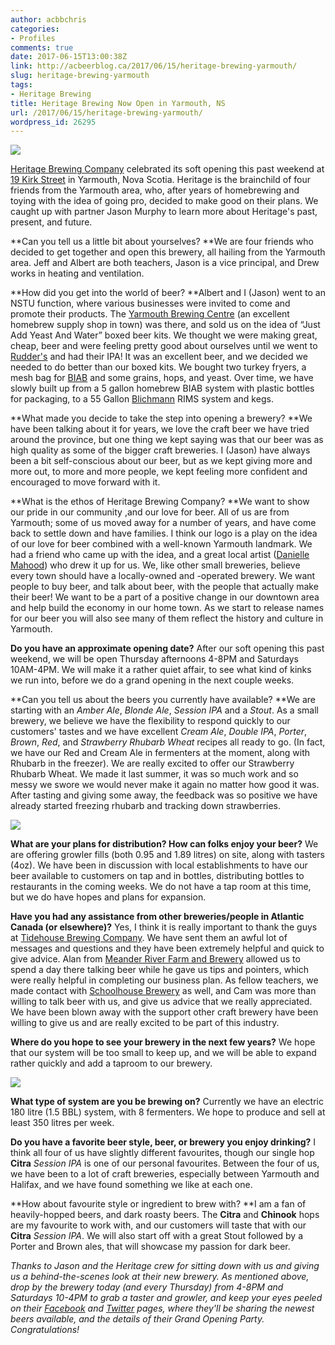 ```yaml
---
author: acbbchris
categories:
- Profiles
comments: true
date: 2017-06-15T13:00:38Z
link: http://acbeerblog.ca/2017/06/15/heritage-brewing-yarmouth/
slug: heritage-brewing-yarmouth
tags:
- Heritage Brewing
title: Heritage Brewing Now Open in Yarmouth, NS
url: /2017/06/15/heritage-brewing-yarmouth/
wordpress_id: 26295
---
```


[![](http://acbeerblog.ca/wp-content/uploads/2018/06/heritage-logo-1024x1024.jpg)](http://acbeerblog.ca/wp-content/uploads/2018/06/heritage-logo.jpg)







[Heritage Brewing Company](https://www.facebook.com/HeritageBrewingCo/) celebrated its soft opening this past weekend at [19 Kirk Street](https://www.google.ca/maps/place/19+Kirk+St,+Yarmouth,+NS+B5A+1S6/@43.835152,-66.1206427,17z/data=!3m1!4b1!4m5!3m4!1s0x4b5611abcae6c1d9:0x82d351f2d4e34436!8m2!3d43.835152!4d-66.118454) in Yarmouth, Nova Scotia. Heritage is the brainchild of four friends from the Yarmouth area, who, after years of homebrewing and toying with the idea of going pro, decided to make good on their plans. We caught up with partner Jason Murphy to learn more about Heritage's past, present, and future.


**Can you tell us a little bit about yourselves?
**We are four friends who decided to get together and open this brewery, all hailing from the Yarmouth area. Jeff and Albert are both teachers, Jason is a vice principal, and Drew works in heating and ventilation.

**How did you get into the world of beer?
**Albert and I (Jason) went to an NSTU function, where various businesses were invited to come and promote their products. The [Yarmouth Brewing Centre](http://yarmouthbrewingcentre.com/) (an excellent homebrew supply shop in town) was there, and sold us on the idea of “Just Add Yeast And Water” boxed beer kits. We thought we were making great, cheap, beer and were feeling pretty good about ourselves until we went to [Rudder's](http://www.ruddersbrewpub.com/) and had their IPA! It was an excellent beer, and we decided we needed to do better than our boxed kits. We bought two turkey fryers, a mesh bag for [BIAB](https://www.mashedin.beer/collections/custom-brew-in-a-bag-biab) and some grains, hops, and yeast. Over time, we have slowly built up from a 5 gallon homebrew BIAB system with plastic bottles for packaging, to a 55 Gallon [Blichmann](http://www.blichmannengineering.com/) RIMS system and kegs.

**What made you decide to take the step into opening a brewery?
**We have been talking about it for years, we love the craft beer we have tried around the province, but one thing we kept saying was that our beer was as high quality as some of the bigger craft breweries. I (Jason) have always been a bit self-conscious about our beer, but as we kept giving more and more out, to more and more people, we kept feeling more confident and encouraged to move forward with it.

**What is the ethos of Heritage Brewing Company?
**We want to show our pride in our community ,and our love for beer. All of us are from Yarmouth; some of us moved away for a number of years, and have come back to settle down and have families.
I think our logo is a play on the idea of our love for beer combined with a well-known Yarmouth landmark. We had a friend who came up with the idea, and a great local artist ([Danielle Mahood](http://www.daniellemahood.com/)) who drew it up for us.
We, like other small breweries, believe every town should have a locally-owned and -operated brewery. We want people to buy beer, and talk about beer, with the people that actually make their beer! We want to be a part of a positive change in our downtown area and help build the economy in our home town.
As we start to release names for our beer you will also see many of them reflect the history and culture in Yarmouth.




**Do you have an approximate opening date?**
After our soft opening this past weekend, we will be open Thursday afternoons 4-8PM and Saturdays 10AM-4PM. We will make it a rather quiet affair, to see what kind of kinks we run into, before we do a grand opening in the next couple weeks.

**Can you tell us about the beers you currently have available?
**We are starting with an _Amber Ale_, _Blonde Ale_, _Session IPA_ and a _Stout_. As a small brewery, we believe we have the flexibility to respond quickly to our customers' tastes and we have excellent _Cream Ale_, _Double IPA_, _Porter_, _Brown_, _Red_, and _Strawberry Rhubarb Wheat_ recipes all ready to go. (In fact, we have our Red and Cream Ale in fermenters at the moment, along with Rhubarb in the freezer).
We are really excited to offer our Strawberry Rhubarb Wheat. We made it last summer, it was so much work and so messy we swore we would never make it again no matter how good it was. After tasting and giving some away, the feedback was so positive we have already started freezing rhubarb and tracking down strawberries.

[![](http://acbeerblog.ca/wp-content/uploads/2018/06/heritage-growlers-1024x765.jpg)](http://acbeerblog.ca/wp-content/uploads/2018/06/heritage-growlers.jpg)

**What are your plans for distribution? How can folks enjoy your beer?**
We are offering growler fills (both 0.95 and 1.89 litres) on site, along with tasters (4oz). We have been in discussion with local establishments to have our beer available to customers on tap and in bottles, distributing bottles to restaurants in the coming weeks. We do not have a tap room at this time, but we do have hopes and plans for expansion.

**Have you had any assistance from other breweries/people in Atlantic Canada (or elsewhere)?**
Yes, I think it is really important to thank the guys at [Tidehouse Brewing Company](http://facebook.com/tidehousebrewingcompany/). We have sent them an awful lot of messages and questions and they have been extremely helpful and quick to give advice.
Alan from [Meander River Farm and Brewery](http://www.meanderriverfarm.ca/) allowed us to spend a day there talking beer while he gave us tips and pointers, which were really helpful in completing our business plan.
As fellow teachers, we made contact with [Schoolhouse Brewery](http://schoolhousebrewery.ca/) as well, and Cam was more than willing to talk beer with us, and give us advice that we really appreciated.
We have been blown away with the support other craft brewery have been willing to give us and are really excited to be part of this industry.

**Where do you hope to see your brewery in the next few years?**
We hope that our system will be too small to keep up, and we will be able to expand rather quickly and add a taproom to our brewery.

[![](http://acbeerblog.ca/wp-content/uploads/2018/06/heritage-brewing-system.jpg)](http://acbeerblog.ca/wp-content/uploads/2018/06/heritage-brewing-system.jpg)

**What type of system are you be brewing on?**
Currently we have an electric 180 litre (1.5 BBL) system, with 8 fermenters. We hope to produce and sell at least 350 litres per week.

**Do you have a favorite beer style, beer, or brewery you enjoy drinking?**
I think all four of us have slightly different favourites, though our single hop **Citra** _Session IPA_ is one of our personal favourites.
Between the four of us, we have been to a lot of craft breweries, especially between Yarmouth and Halifax, and we have found something we like at each one.

**How about favourite style or ingredient to brew with?
**I am a fan of heavily-hopped beers, and dark roasty beers. The **Citra** and **Chinook** hops are my favourite to work with, and our customers will taste that with our **Citra** _Session IPA_. We will also start off with a great Stout followed by a Porter and Brown ales, that will showcase my passion for dark beer.

_Thanks to Jason and the Heritage crew for sitting down with us and giving us a behind-the-scenes look at their new brewery. As mentioned above, drop by the brewery today (and every Thursday) from 4-8PM and Saturdays 10-4PM to grab a taster and growler, and keep your eyes peeled on their [Facebook](https://www.facebook.com/HeritageBrewingCo/) and [Twitter](http://www.twitter.com/Heritagebrewery) pages, where they'll be sharing the newest beers available, and the details of their Grand Opening Party. Congratulations!_


